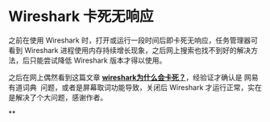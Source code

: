 # Wireshark 卡死无响应

之前在使用 Wireshark 时，打开或运行一段时间后即卡死无响应，任务管理器可看到 Wireshark 进程使用内存持续增长现象，之后网上搜索也找不到好的解决方法，后只能尝试降低 Wireshark 版本才得以使用。


之后在网上偶然看到这篇文章  [**wireshark为什么会卡死？**](https://segmentfault.com/a/1190000019913529)，经验证才确认是 网易有道词典  问题，或者是屏幕取词功能导致，关闭后 Wireshark 才运行正常，实在是解决了个大问题，感谢作者。


**
